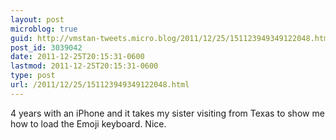 ```yaml
---
layout: post
microblog: true
guid: http://vmstan-tweets.micro.blog/2011/12/25/151123949349122048.html
post_id: 3039042
date: 2011-12-25T20:15:31-0600
lastmod: 2011-12-25T20:15:31-0600
type: post
url: /2011/12/25/151123949349122048.html
---
```

4 years with an iPhone and it takes my sister visiting from Texas to show me how to load the Emoji keyboard. Nice.
